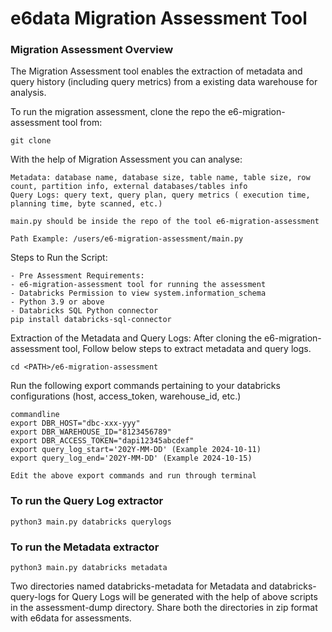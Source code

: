 # e6data Migration Assessment Tool

### Migration Assessment Overview

The Migration Assessment tool enables the extraction of metadata and query history (including query metrics) from a existing data
warehouse for analysis.

To run the migration assessment, clone the repo the e6-migration-assessment tool from:
```commandline
git clone 
```

With the help of Migration Assessment you can analyse:

```
Metadata: database name, database size, table name, table size, row count, partition info, external databases/tables info
Query Logs: query text, query plan, query metrics ( execution time, planning time, byte scanned, etc.)
```
```
main.py should be inside the repo of the tool e6-migration-assessment
```
```
Path Example: /users/e6-migration-assessment/main.py
```
Steps to Run the Script:

```
- Pre Assessment Requirements:
- e6-migration-assessment tool for running the assessment
- Databricks Permission to view system.information_schema
- Python 3.9 or above
- Databricks SQL Python connector
pip install databricks-sql-connector
```



Extraction of the Metadata and Query Logs:
After cloning the e6-migration-assessment tool, Follow below steps to extract metadata and query logs.
```
cd <PATH>/e6-migration-assessment
```
Run the following export commands pertaining to your databricks configurations (host, access_token, warehouse_id, etc.)
```
commandline
export DBR_HOST="dbc-xxx-yyy"
export DBR_WAREHOUSE_ID="8123456789"
export DBR_ACCESS_TOKEN="dapi12345abcdef"
export query_log_start='202Y-MM-DD' (Example 2024-10-11)
export query_log_end='202Y-MM-DD' (Example 2024-10-15)
```

```
Edit the above export commands and run through terminal
```
### To run the Query Log extractor
```
python3 main.py databricks querylogs
```

### To run the Metadata extractor
```
python3 main.py databricks metadata
```

Two directories named databricks-metadata for Metadata and databricks-query-logs for Query Logs will be generated with the help of above scripts
in the assessment-dump directory.
Share both the directories in zip format with e6data for assessments.